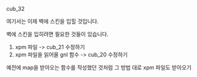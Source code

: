 cub_32

여기서는 이제 벽에 스킨을 입힐 것입니다.

벽에 스킨을 입히려면 필요한 것들이 있습니다.

1. xpm 파일 -> cub_21 수정하기
2. xpm 파일을 읽어올 gnl 함수 -> cub_20 수정하기

예전에 map을 받아오는 함수를 작성했던 것처럼 그 방법 대로 xpm 파일도 받아오기

